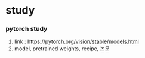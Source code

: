 # study

### pytorch study
1) link : https://pytorch.org/vision/stable/models.html
2) model, pretrained weights, recipe, 논문

